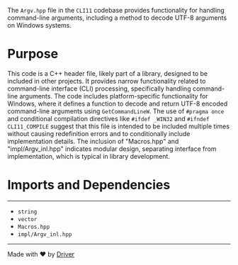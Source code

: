 <!--------------------------------------------------------------------------------->
<!-- IMPORTANT: This file is auto-generated by Driver (https://driver.ai). -------->
<!-- Manual edits may be overwritten on future commits. --------------------------->
<!--------------------------------------------------------------------------------->

The `Argv.hpp` file in the `CLI11` codebase provides functionality for handling command-line arguments, including a method to decode UTF-8 arguments on Windows systems.

# Purpose
This code is a C++ header file, likely part of a library, designed to be included in other projects. It provides narrow functionality related to command-line interface (CLI) processing, specifically handling command-line arguments. The code includes platform-specific functionality for Windows, where it defines a function to decode and return UTF-8 encoded command-line arguments using `GetCommandLineW`. The use of `#pragma once` and conditional compilation directives like `#ifdef _WIN32` and `#ifndef CLI11_COMPILE` suggest that this file is intended to be included multiple times without causing redefinition errors and to conditionally include implementation details. The inclusion of "Macros.hpp" and "impl/Argv_inl.hpp" indicates modular design, separating interface from implementation, which is typical in library development.
# Imports and Dependencies

---
- `string`
- `vector`
- `Macros.hpp`
- `impl/Argv_inl.hpp`



---
Made with ❤️ by [Driver](https://www.driver.ai/)